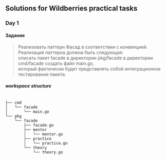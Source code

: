 ## Solutions for Wildberries practical tasks 
### Day 1  
#### Задание  
> Реализовать паттерн Фасад в соответствии с конвенцией.  
> Реализация паттерна должна быть следующая:  
> описать пакет facade в директории pkg/facade в директории cmd/facade создать файл main.go,  
> который фактически будет представлять собой интеграционное тестирование пакета.  

##### workspace structure
```.  
 
├── cmd  
│   └── facade 
│       └── main.go  
└── pkg  
    └── facade  
        ├── facade.go  
        ├── mentor  
        │   └── mentor.go  
        ├── practice  
        │   └── practice.go  
        └── theory  
            └── theory.go  
 ```  
